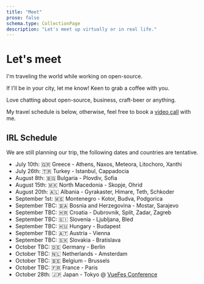 ```yaml
---
title: "Meet"
prose: false
schema.type: CollectionPage
description: "Let's meet up virtually or in real life."
---
```


# Let's meet

I'm traveling the world while working on open-source.

If I'll be in your city, let me know! Keen to grab a coffee with you.

Love chatting about open-source, business, craft-beer or anything.

My travel schedule is below, otherwise, feel free to book a [video call](https://cal.com/harlan-wilton-llljwh/15min) with me.

## IRL Schedule

We are still planning our trip, the following dates and countries are tentative.

- July 10th: 🇬🇷 Greece - Athens, Naxos, Meteora, Litochoro, Xanthi
- July 26th: 🇹🇷 Turkey - Istanbul, Cappadocia
- August 8th: 🇧🇬 Bulgaria - Plovdiv, Sofia 
- August 15th: 🇲🇰 North Macedonia - Skopje, Ohrid
- August 20th: 🇦🇱 Albania - Gyrakaster, Himare, Teth, Schkoder
- September 1st: 🇲🇪 Montenegro - Kotor, Budva, Podgorica
- September TBC: 🇧🇦 Bosnia and Herzegovina - Mostar, Sarajevo
- September TBC: 🇭🇷 Croatia - Dubrovnik, Split, Zadar, Zagreb
- September TBC: 🇸🇮 Slovenia - Ljubljana, Bled
- September TBC: 🇭🇺 Hungary - Budapest
- September TBC: 🇦🇹 Austria - Vienna
- September TBC: 🇸🇰 Slovakia - Bratislava
- October TBC: 🇩🇪 Germany - Berlin
- October TBC: 🇳🇱 Netherlands - Amsterdam
- October TBC: 🇧🇪 Belgium - Brussels
- October TBC: 🇫🇷 France - Paris
- October 28th: 🇯🇵 Japan - Tokyo @ [VueFes Conference](https://vuefes.jp/2023/)
